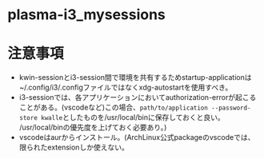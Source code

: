 # plasma-i3_mysessions
# 注意事項
- kwin-sessionとi3-session間で環境を共有するためstartup-applicationは~/.config/i3/.configファイルではなくxdg-autostartを使用すべき。
- i3-sessionでは、各アプリケーションにおいてauthorization-errorが起こることがある。(vscodeなど)この場合、```path/to/application --password-store kwalle```としたものを/usr/local/binに保存しておくと良い。
  /usr/local/binの優先度を上げておく必要あり。)
- vscodeはaurからインストール。(ArchLinux公式packageのvscodeでは、限られたextensionしか使えない。
